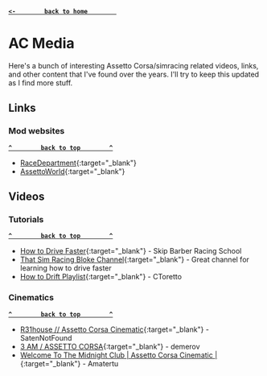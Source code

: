 **[`<-        back to home        `](README.md)**
# AC Media
Here's a bunch of interesting Assetto Corsa/simracing related videos, links, and other content that I've found over the years. I'll try to keep this updated as I find more stuff.

## Links
### Mod websites
**[`^        back to top        ^`](#ac-media)**
- [RaceDepartment](https://www.racedepartment.com/downloads/categories/assetto-corsa.1/){:target="_blank"}
- [AssettoWorld](https://www.assettoworld.com/){:target="_blank"}
## Videos
### Tutorials
**[`^        back to top        ^`](#ac-media)**
- [How to Drive Faster](https://www.youtube.com/watch?v=6-sGV2XXUeU){:target="_blank"} - Skip Barber Racing School
- [That Sim Racing Bloke Channel](https://www.youtube.com/c/ThatSimRacingBloke){:target="_blank"} - Great channel for learning how to drive faster
- [How to Drift Playlist](https://www.youtube.com/playlist?list=PL_zW8jts9NcujUCcastpW3qcQZIPXKQl6){:target="_blank"} - CToretto
### Cinematics
**[`^        back to top        ^`](#ac-media)**
- [R31house // Assetto Corsa Cinematic](https://www.youtube.com/watch?v=vbdtWP_qYtY){:target="_blank"} - SatenNotFound
- [3 AM / ASSETTO CORSA](https://www.youtube.com/watch?v=zTypuLr5sNE){:target="_blank"} - demerov
- [Welcome To The Midnight Club | Assetto Corsa Cinematic |](https://www.youtube.com/watch?v=BqYg8DI_uoI){:target="_blank"} - Amatertu